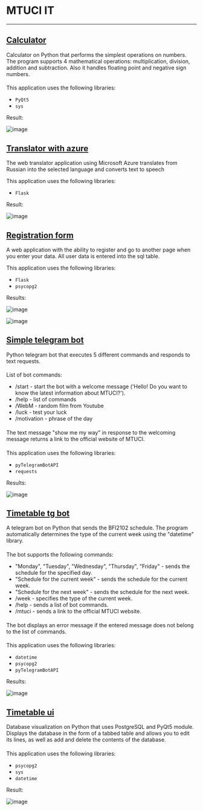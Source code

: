 # MTUCI IT
___

## [Calculator](https://github.com/gunglulqueen13/MTUCI_IT/tree/main/calculator)
Calculator on Python that performs the simplest operations on numbers. The program supports 4 mathematical operations: multiplication, division, addition and subtraction. Also it handles floating point and negative sign numbers.
####
This application uses the following libraries:
- `PyQt5`
- `sys` 

Result:

![image](https://user-images.githubusercontent.com/90320404/147295532-72a89a42-ece7-4a8c-87f2-5ed7315bb19a.png)
## [Translator with azure](https://github.com/gunglulqueen13/MTUCI_IT/tree/main/translatore_with_azure1)

The web translator application using Microsoft Azure translates from Russian into the selected language and converts text to speech

This application uses the following libraries:
- `Flask`

Result:

![image](https://user-images.githubusercontent.com/90320404/147333025-ff184413-6ad5-4c74-bfc9-12365e1d3064.png)
## [Registration form](https://github.com/gunglulqueen13/MTUCI_IT/tree/main/RED_LOG)
A web application with the ability to register and go to another page when you enter your data. All user data is entered into the sql table.

This application uses the following libraries: 
- `Flask`
- `psycopg2`

Results:

![image](https://user-images.githubusercontent.com/90320404/147295399-f2e3ccc2-19d8-440f-829c-d4926a6ee065.png)

![image](https://user-images.githubusercontent.com/90320404/147295412-a7953b84-d12f-466b-9100-167d0e435008.png)
## [Simple telegram bot](https://github.com/gunglulqueen13/MTUCI_IT/tree/main/Simple-bot)
Python telegram bot that executes 5 different commands and responds to text requests.
####
List of bot commands:
- /start - start the bot with a welcome message ('Hello! Do you want to know the latest information about MTUCI?').
- /help - list of commands
- /WebM - random film from Youtube
- /luck - test your luck
- /motivation - phrase of the day
####
The text message "show me my way" in response to the welcoming message returns a link to the official website of MTUCI. 
####
This application uses the following libraries:
- `pyTelegramBotAPI`
- `requests`

Results:

![image](https://sun9-66.userapi.com/impg/iivj7WFpp3t0uoaCSSGyvu7WWGf8vaVoVce9Tw/Zl-mpiLOTjs.jpg?size=1685x940&quality=96&sign=658c853f064ad8cf72cfcb9586dbf39e&type=album)
## [Timetable tg bot](https://github.com/gunglulqueen13/MTUCI_IT/tree/main/timetable_bot)
A telegram bot on Python that sends the BFI2102 schedule. The program automatically determines the type of the current week using the "datetime" library.
####
The bot supports the following commands:
- "Monday", "Tuesday", "Wednesday", "Thursday", "Friday" - sends the schedule for the specified day.
- "Schedule for the current week" - sends the schedule for the current week.
- "Schedule for the next week" - sends the schedule for the next week.
- /week - specifies the type of the current week.
- /help - sends a list of bot commands.
- /mtuci - sends a link to the official MTUCI website.
####
The bot displays an error message if the entered message does not belong to the list of commands. 
####
This application uses the following libraries:
- `datetime`
- `psycopg2`
- `pyTelegramBotAPI`

Results:

![image](https://sun9-15.userapi.com/impg/jGBI6hy78Ia9K1GTFTu3mS2SrBH3sCoaF0x2LA/6q7-ixZdtD8.jpg?size=1680x942&quality=96&sign=e64e2751eed6ace7b0dc80c58104e06f&type=album)

## [Timetable ui](https://github.com/gunglulqueen13/MTUCI_IT/tree/main/UI)
Database visualization on Python that uses PostgreSQL and PyQt5 module. Displays the database in the form of a tabbed table and allows you to edit its lines, as well as add and delete the contents of the database. 
####
This application uses the following libraries:
- `psycopg2`
- `sys`
- `datetime`

Result:

![image](https://user-images.githubusercontent.com/90320429/147650889-8dba7e0f-264c-4aba-b0f8-dcf8989f9bb1.png)


